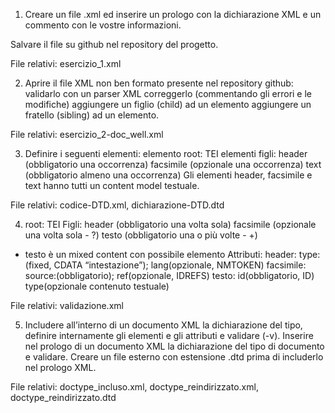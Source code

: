 1) Creare un file .xml ed inserire un prologo con la dichiarazione XML e un commento con le vostre informazioni. 
<!-- This document contains data on Codifica di Testi. 
Filename: project.xml 
Author: your name 
Date: today's date --> 
Salvare il file su github nel repository del progetto.

File relativi: esercizio_1.xml

2) Aprire il file XML non ben formato presente nel repository github: 
  validarlo con un parser XML 
  correggerlo (commentando gli errori e le modifiche) 
  aggiungere un figlio (child) ad un elemento
  aggiungere un fratello (sibling) ad un elemento.

File relativi: esercizio_2-doc_well.xml

3) Definire i seguenti elementi: 
elemento root: TEI 
elementi figli: 
  header (obbligatorio una occorrenza) 
  facsimile (opzionale una occorrenza) 
  text (obbligatorio almeno una occorrenza) 
Gli elementi header, facsimile e text hanno tutti un content model testuale.

File relativi: codice-DTD.xml, dichiarazione-DTD.dtd

4) root: TEI 
Figli: 
  header (obbligatorio una volta sola) 
  facsimile (opzionale una volta sola - ?) 
  testo (obbligatorio una o più volte - +) 
* testo è un mixed content con possibile elemento 
Attributi: 
  header: type:(fixed, CDATA “intestazione”); lang(opzionale, NMTOKEN) 
  facsimile: source:(obbligatorio); ref(opzionale, IDREFS) 
  testo: id(obbligatorio, ID) type(opzionale contenuto testuale)

File relativi: validazione.xml

5) Includere all’interno di un documento XML la dichiarazione del tipo, definire internamente gli elementi e gli attributi e validare (-v). 
Inserire nel prologo di un documento XML la dichiarazione del tipo di documento e validare. 
Creare un file esterno con estensione .dtd prima di includerlo nel prologo XML. 

File relativi: doctype_incluso.xml, doctype_reindirizzato.xml, doctype_reindirizzato.dtd

